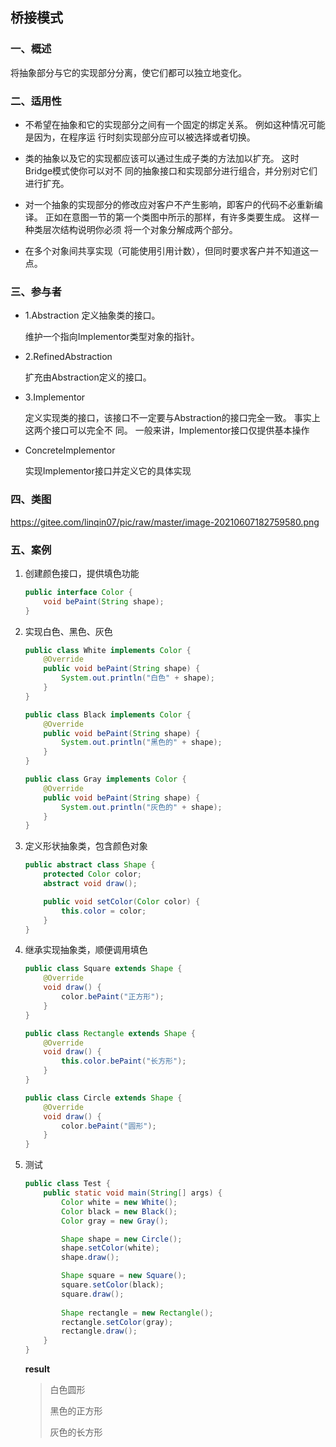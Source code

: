 ## 桥接模式

### 一、概述

将抽象部分与它的实现部分分离，使它们都可以独立地变化。

### 二、适用性

- 不希望在抽象和它的实现部分之间有一个固定的绑定关系。 例如这种情况可能是因为，在程序运
  行时刻实现部分应可以被选择或者切换。

- 类的抽象以及它的实现都应该可以通过生成子类的方法加以扩充。 这时Bridge模式使你可以对不
  同的抽象接口和实现部分进行组合，并分别对它们进行扩充。

- 对一个抽象的实现部分的修改应对客户不产生影响，即客户的代码不必重新编译。
  正如在意图一节的第一个类图中所示的那样，有许多类要生成。 这样一种类层次结构说明你必须
  将一个对象分解成两个部分。

- 在多个对象间共享实现（可能使用引用计数），但同时要求客户并不知道这一点。

### 三、参与者

- 1.Abstraction
  定义抽象类的接口。 

  维护一个指向Implementor类型对象的指针。

- 2.RefinedAbstraction

  扩充由Abstraction定义的接口。	

- 3.Implementor

  定义实现类的接口，该接口不一定要与Abstraction的接口完全一致。 事实上这两个接口可以完全不
  同。 一般来讲，Implementor接口仅提供基本操作

- ConcreteImplementor

  实现Implementor接口并定义它的具体实现

### 四、类图

https://gitee.com/linqin07/pic/raw/master/image-20210607182759580.png

### 五、案例

1. 创建颜色接口，提供填色功能

   ```java
   public interface Color {
       void bePaint(String shape);
   }
   ```

2. 实现白色、黑色、灰色

   ```java
   public class White implements Color {
       @Override
       public void bePaint(String shape) {
           System.out.println("白色" + shape);
       }
   }
   ```

   ```java
   public class Black implements Color {
       @Override
       public void bePaint(String shape) {
           System.out.println("黑色的" + shape);
       }
   }
   ```

   ```java
   public class Gray implements Color {
       @Override
       public void bePaint(String shape) {
           System.out.println("灰色的" + shape);
       }
   }
   ```

3. 定义形状抽象类，包含颜色对象

   ```java
   public abstract class Shape {
       protected Color color;
       abstract void draw();
   
       public void setColor(Color color) {
           this.color = color;
       }
   }
   ```

4. 继承实现抽象类，顺便调用填色

   ```java
   public class Square extends Shape {
       @Override
       void draw() {
           color.bePaint("正方形");
       }
   }
   ```

   ```java
   public class Rectangle extends Shape {
       @Override
       void draw() {
           this.color.bePaint("长方形");
       }
   }
   ```

   ```java
   public class Circle extends Shape {
       @Override
       void draw() {
           color.bePaint("圆形");
       }
   }
   ```

5. 测试

   ```java
   public class Test {
       public static void main(String[] args) {
           Color white = new White();
           Color black = new Black();
           Color gray = new Gray();
   
           Shape shape = new Circle();
           shape.setColor(white);
           shape.draw();
   
           Shape square = new Square();
           square.setColor(black);
           square.draw();
           
           Shape rectangle = new Rectangle();
           rectangle.setColor(gray);
           rectangle.draw();
       }
   }
   ```

   **result**

   > 白色圆形
   >
   > 黑色的正方形
   >
   > 灰色的长方形